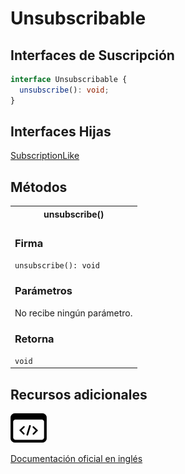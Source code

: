# Unsubscribable

<h2 class="subtitle">Interfaces de Suscripción</h2>

```typescript
interface Unsubscribable {
  unsubscribe(): void;
}
```

## Interfaces Hijas

[SubscriptionLike](api/index/SubscriptionLike)

## Métodos

<table>
<tr><th>unsubscribe()</th></tr>
<tr><td>
<h3>Firma</h3>
<code>unsubscribe(): void</code>
<h3>Parámetros</h3>
No recibe ningún parámetro.

<h3>Retorna</h3>
<code>void</code>
</td></tr>
</table>

## Recursos adicionales

<a class="source-icon" target="_blank" href="https://github.com/ReactiveX/rxjs/blob/6.5.5/src/internal/types.ts#L23-L28">
<img src="assets/icons/source-code.png" alt="Source code">
</a>
</div>

<a target="_blank" href="https://rxjs.dev/api/index/interface/Unsubscribable">Documentación oficial en inglés</a>
